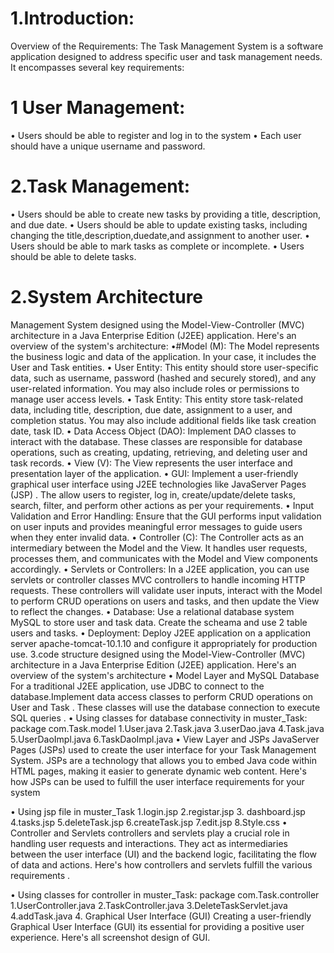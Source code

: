  # 1.Introduction:

Overview of the Requirements:
The Task Management System is a software application designed to address specific user and task management needs. It encompasses several key requirements:
# 1 User Management:
•	Users should be able to register and log in to the system
• Each user should have a unique username and password.
# 2.Task Management:
•	Users should be able to create new tasks by providing a title, description, and due date.
• Users should be able to update existing tasks, including changing the title,description,duedate,and assignment to another user.
•	Users should be able to mark tasks as complete or incomplete.
•	Users should be able to delete tasks.
# 2.System Architecture
Management System  designed using the Model-View-Controller (MVC) architecture in a Java Enterprise Edition (J2EE) application. Here's an overview of the system's architecture:
•#Model (M): The Model represents the business logic and data of the application. In your case, it includes the User and Task entities.
•	User Entity: This entity should store user-specific data, such as username, password (hashed and securely stored), and any user-related information. You may also include roles or permissions to manage user access levels.
•	Task Entity: This entity  store task-related data, including title, description, due date, assignment to a user, and completion status. You may also include additional fields like task creation date, task ID.
•	Data Access Object (DAO): Implement DAO classes to interact with the database. These classes are responsible for database operations, such as creating, updating, retrieving, and deleting user and task records.
•	View (V): The View represents the user interface and presentation layer of the application.
•	GUI: Implement a user-friendly graphical user interface using J2EE technologies like JavaServer Pages (JSP) . The  allow users to register, log in, create/update/delete tasks, search, filter, and perform other actions as per your requirements.
•	Input Validation and Error Handling: Ensure that the GUI performs input validation on user inputs and provides meaningful error messages to guide users when they enter invalid data.
•	Controller (C): The Controller acts as an intermediary between the Model and the View. It handles user requests, processes them, and communicates with the Model and View components accordingly.
•	Servlets or Controllers: In a J2EE application, you can use servlets or controller classes MVC controllers to handle incoming HTTP requests. These controllers will validate user inputs, interact with the Model to perform CRUD operations on users and tasks, and then update the View to reflect the changes.
•	Database: Use a relational database system MySQL to store user and task data. Create the scheama  and use 2 table users and tasks.
•	Deployment: Deploy  J2EE application on a  application server  apache-tomcat-10.1.10  and configure it appropriately for production use.
3.code structure
designed using the Model-View-Controller (MVC) architecture in a Java Enterprise Edition (J2EE) application. Here's an overview of the system's architecture
•	Model Layer and MySQL Database
For a traditional J2EE application,  use JDBC to connect to the database.Implement data access classes  to perform CRUD operations on User and Task  . These classes will use the database connection to execute SQL queries .
•	Using classes for database connectivity in muster_Task:
package com.Task.model
1.User.java
2.Task.java
3.userDao.java
4.Task.java
5.UserDaoImpl.java
6.TaskDaoImpl.java
•	View Layer and JSPs
JavaServer Pages (JSPs)  used to create the user interface for your Task Management System. JSPs are a technology that allows you to embed Java code within HTML pages, making it easier to generate dynamic web content. Here's how JSPs can be used to fulfill the user interface requirements for your system

•	Using  jsp file in muster_Task
1.login.jsp
2.registar.jsp
3. dashboard.jsp
4.tasks.jsp
5.deleteTask.jsp
6.createTask.jsp
7.edit.jsp
8.Style.css
•	Controller and Servlets
controllers and servlets play a crucial role in handling user requests and interactions. They act as intermediaries between the user interface (UI) and the backend logic, facilitating the flow of data and actions. Here's how controllers and servlets fulfill the various requirements .

•	Using classes for controller in muster_Task:
package com.Task.controller
1.UserController.java
2.TaskController.java
3.DeleteTaskServlet.java
4.addTask.java
4.    Graphical User Interface (GUI)
Creating a user-friendly Graphical User Interface (GUI) its  essential for providing a positive user experience. Here's all screenshot  design of GUI.



                                                     

 





              





                                                                            
 

